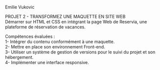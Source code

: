 Emilie Vukovic

PROJET 2 - TRANSFORMEZ UNE MAQUETTE EN SITE WEB  
Démarrer sur HTML et CSS en intégrant la page Web de Reservia, une plateforme de réservation de vacances.
         
Compétences évaluées :  
  1- Intégrer du contenu conformément à une maquette.  
  2- Mettre en place son environnement Front-end.  
  3- Utiliser un système de gestion de versions pour le suivi du projet et son hébergement.  
  4- Implémenter une interface responsive.  
  
